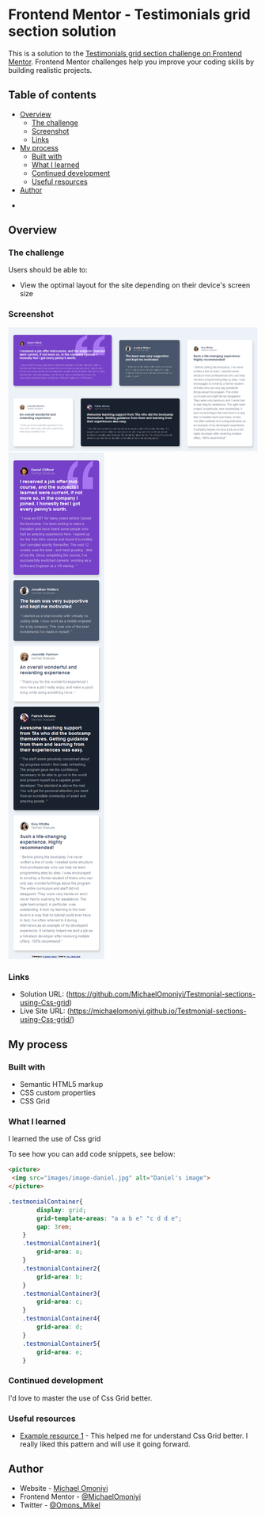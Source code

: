 # Frontend Mentor - Testimonials grid section solution

This is a solution to the [Testimonials grid section challenge on Frontend Mentor](https://www.frontendmentor.io/challenges/testimonials-grid-section-Nnw6J7Un7). Frontend Mentor challenges help you improve your coding skills by building realistic projects. 

## Table of contents

- [Overview](#overview)
  - [The challenge](#the-challenge)
  - [Screenshot](#screenshot)
  - [Links](#links)
- [My process](#my-process)
  - [Built with](#built-with)
  - [What I learned](#what-i-learned)
  - [Continued development](#continued-development)
  - [Useful resources](#useful-resources)
- [Author](#author)
*

## Overview

### The challenge

Users should be able to:

- View the optimal layout for the site depending on their device's screen size

### Screenshot

![](./images/Screenshot_2022-09-23%20Frontend%20Mentor%20%5BChallenge%20Name%20Here%5D.png)
![](./images/Screenshot_2022-09-23-Mobile-%20Frontend%20Mentor%20%5BChallenge%20Name%20Here%5D.png)

### Links

- Solution URL: (https://github.com/MichaelOmoniyi/Testmonial-sections-using-Css-grid)
- Live Site URL: (https://michaelomoniyi.github.io/Testmonial-sections-using-Css-grid/)

## My process

### Built with

- Semantic HTML5 markup
- CSS custom properties
- CSS Grid

### What I learned

I learned the use of Css grid

To see how you can add code snippets, see below:

```html
<picture>
 <img src="images/image-daniel.jpg" alt="Daniel's image">
</picture>
```
```css
.testmonialContainer{
        display: grid;
        grid-template-areas: "a a b e" "c d d e";
        gap: 3rem;
    }
    .testmonialContainer1{
        grid-area: a;
    }
    .testmonialContainer2{
        grid-area: b;
    }
    .testmonialContainer3{
        grid-area: c;
    }
    .testmonialContainer4{
        grid-area: d;
    }
    .testmonialContainer5{
        grid-area: e;
    }
```

### Continued development

I'd love to master the use of Css Grid better.

### Useful resources

- [Example resource 1](https://www.w3schools.com) - This helped me for understand Css Grid better. I really liked this pattern and will use it going forward.
## Author

- Website - [Michael Omoniyi](https://www.your-site.com)
- Frontend Mentor - [@MichaelOmoniyi](https://www.frontendmentor.io/profile/MichaelOmoniyi)
- Twitter - [@Omons_Mikel](https://twitter.com/Omons_Mikel)
